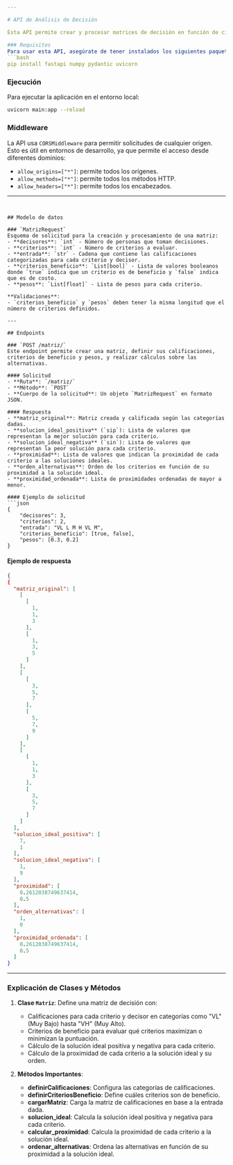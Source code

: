 ```yaml
---

# API de Análisis de Decisión

Esta API permite crear y procesar matrices de decisión en función de ciertos criterios y sus respectivos pesos. Permite definir una matriz de calificaciones categorizadas, calcular soluciones ideales y ordenar alternativas en base a la proximidad.

### Requisitos
Para usar esta API, asegúrate de tener instalados los siguientes paquetes:
```bash
pip install fastapi numpy pydantic uvicorn
```

### Ejecución
Para ejecutar la aplicación en el entorno local:
```bash
uvicorn main:app --reload
```

### Middleware
La API usa `CORSMiddleware` para permitir solicitudes de cualquier origen. Esto es útil en entornos de desarrollo, ya que permite el acceso desde diferentes dominios:
- `allow_origins=["*"]`: permite todos los orígenes.
- `allow_methods=["*"]`: permite todos los métodos HTTP.
- `allow_headers=["*"]`: permite todos los encabezados.

---
```


## Modelo de datos

### `MatrizRequest`
Esquema de solicitud para la creación y procesamiento de una matriz:
- **decisores**: `int` - Número de personas que toman decisiones.
- **criterios**: `int` - Número de criterios a evaluar.
- **entrada**: `str` - Cadena que contiene las calificaciones categorizadas para cada criterio y decisor.
- **criterios_beneficio**: `List[bool]` - Lista de valores booleanos donde `true` indica que un criterio es de beneficio y `false` indica que es de costo.
- **pesos**: `List[float]` - Lista de pesos para cada criterio.

**Validaciones**:
- `criterios_beneficio` y `pesos` deben tener la misma longitud que el número de criterios definidos.

---

## Endpoints

### `POST /matriz/`
Este endpoint permite crear una matriz, definir sus calificaciones, criterios de beneficio y pesos, y realizar cálculos sobre las alternativas.

#### Solicitud
- **Ruta**: `/matriz/`
- **Método**: `POST`
- **Cuerpo de la solicitud**: Un objeto `MatrizRequest` en formato JSON.

#### Respuesta
- **matriz_original**: Matriz creada y calificada según las categorías dadas.
- **solucion_ideal_positiva** (`sip`): Lista de valores que representan la mejor solución para cada criterio.
- **solucion_ideal_negativa** (`sin`): Lista de valores que representan la peor solución para cada criterio.
- **proximidad**: Lista de valores que indican la proximidad de cada criterio a las soluciones ideales.
- **orden_alternativas**: Orden de los criterios en función de su proximidad a la solución ideal.
- **proximidad_ordenada**: Lista de proximidades ordenadas de mayor a menor.

#### Ejemplo de solicitud
```json
{
    "decisores": 3,
    "criterios": 2,
    "entrada": "VL L M H VL M",
    "criterios_beneficio": [true, false],
    "pesos": [0.3, 0.2]
}

```

#### Ejemplo de respuesta
```json
{
{
  "matriz_original": [
    [
      [
        1,
        1,
        3
      ],
      [
        1,
        3,
        5
      ]
    ],
    [
      [
        3,
        5,
        7
      ],
      [
        5,
        7,
        9
      ]
    ],
    [
      [
        1,
        1,
        3
      ],
      [
        3,
        5,
        7
      ]
    ]
  ],
  "solucion_ideal_positiva": [
    7,
    1
  ],
  "solucion_ideal_negativa": [
    1,
    9
  ],
  "proximidad": [
    0.2612038749637414,
    0.5
  ],
  "orden_alternativas": [
    1,
    0
  ],
  "proximidad_ordenada": [
    0.2612038749637414,
    0.5
  ]
}
```

---

### Explicación de Clases y Métodos

1. **Clase `Matriz`**: Define una matriz de decisión con:
   - Calificaciones para cada criterio y decisor en categorías como "VL" (Muy Bajo) hasta "VH" (Muy Alto).
   - Criterios de beneficio para evaluar qué criterios maximizan o minimizan la puntuación.
   - Cálculo de la solución ideal positiva y negativa para cada criterio.
   - Cálculo de la proximidad de cada criterio a la solución ideal y su orden.

2. **Métodos Importantes**:
   - **definirCalificaciones**: Configura las categorías de calificaciones.
   - **definirCriteriosBeneficio**: Define cuáles criterios son de beneficio.
   - **cargarMatriz**: Carga la matriz de calificaciones en base a la entrada dada.
   - **solucion_ideal**: Calcula la solución ideal positiva y negativa para cada criterio.
   - **calcular_proximidad**: Calcula la proximidad de cada criterio a la solución ideal.
   - **ordenar_alternativas**: Ordena las alternativas en función de su proximidad a la solución ideal.

